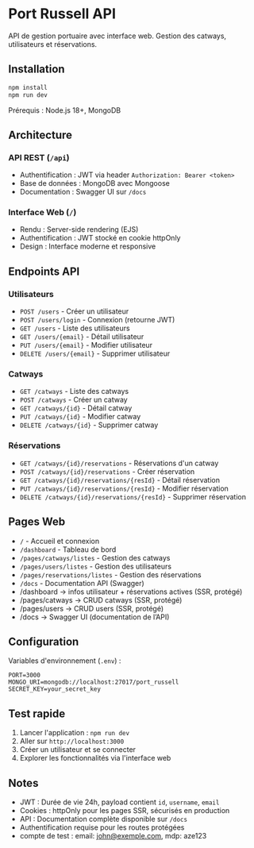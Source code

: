 # Port Russell API

API de gestion portuaire avec interface web. Gestion des catways, utilisateurs et réservations.

## Installation

```bash
npm install
npm run dev
```

Prérequis : Node.js 18+, MongoDB

## Architecture

### API REST (`/api`)
- Authentification : JWT via header `Authorization: Bearer <token>`
- Base de données : MongoDB avec Mongoose
- Documentation : Swagger UI sur `/docs`

### Interface Web (`/`)
- Rendu : Server-side rendering (EJS)
- Authentification : JWT stocké en cookie httpOnly
- Design : Interface moderne et responsive

## Endpoints API

### Utilisateurs
- `POST /users` - Créer un utilisateur
- `POST /users/login` - Connexion (retourne JWT)
- `GET /users` - Liste des utilisateurs
- `GET /users/{email}` - Détail utilisateur
- `PUT /users/{email}` - Modifier utilisateur
- `DELETE /users/{email}` - Supprimer utilisateur

### Catways
- `GET /catways` - Liste des catways
- `POST /catways` - Créer un catway
- `GET /catways/{id}` - Détail catway
- `PUT /catways/{id}` - Modifier catway
- `DELETE /catways/{id}` - Supprimer catway

### Réservations
- `GET /catways/{id}/reservations` - Réservations d'un catway
- `POST /catways/{id}/reservations` - Créer réservation
- `GET /catways/{id}/reservations/{resId}` - Détail réservation
- `PUT /catways/{id}/reservations/{resId}` - Modifier réservation
- `DELETE /catways/{id}/reservations/{resId}` - Supprimer réservation

## Pages Web

- `/` - Accueil et connexion
- `/dashboard` - Tableau de bord
- `/pages/catways/listes` - Gestion des catways
- `/pages/users/listes` - Gestion des utilisateurs
- `/pages/reservations/listes` - Gestion des réservations
- `/docs` - Documentation API (Swagger)
- /dashboard → infos utilisateur + réservations actives (SSR, protégé)
- /pages/catways → CRUD catways (SSR, protégé)
- /pages/users → CRUD users (SSR, protégé)
- /docs → Swagger UI (documentation de l’API)

## Configuration

Variables d'environnement (`.env`) :

```env
PORT=3000
MONGO_URI=mongodb://localhost:27017/port_russell
SECRET_KEY=your_secret_key
```

## Test rapide

1. Lancer l'application : `npm run dev`
2. Aller sur `http://localhost:3000`
3. Créer un utilisateur et se connecter
4. Explorer les fonctionnalités via l'interface web

## Notes

- JWT : Durée de vie 24h, payload contient `id`, `username`, `email`
- Cookies : httpOnly pour les pages SSR, sécurisés en production
- API : Documentation complète disponible sur `/docs`
- Authentification requise pour les routes protégées
- compte de test : email: john@exemple.com, mdp: aze123